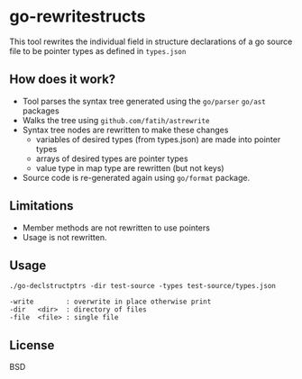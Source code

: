 # go-rewritestructs

This tool rewrites the individual field in structure declarations of a go source file to be pointer types as defined in `types.json`

## How does it work?

- Tool parses the syntax tree generated using the `go/parser` `go/ast` packages
- Walks the tree using `github.com/fatih/astrewrite`
- Syntax tree nodes are rewritten to make these changes
  - variables of desired types (from types.json) are made into pointer types
  - arrays of desired types are pointer types
  - value type in map type are rewritten (but not keys)
- Source code is re-generated again using  `go/format` package.

## Limitations

- Member methods are not rewritten to use pointers
- Usage is not rewritten. 

## Usage

    ./go-declstructptrs -dir test-source -types test-source/types.json 

    -write        : overwrite in place otherwise print
    -dir   <dir>  : directory of files
    -file  <file> : single file


## License

BSD
